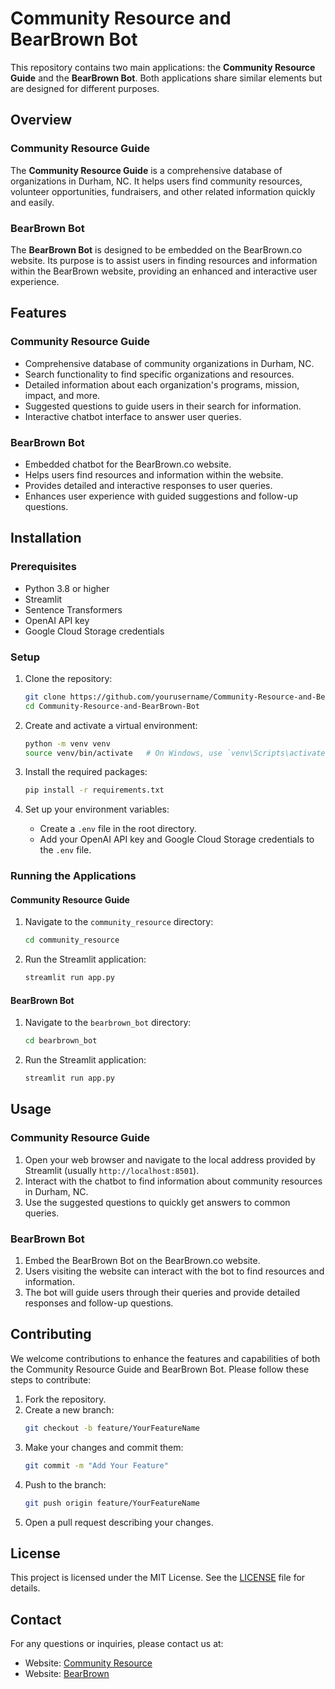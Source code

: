 # Community Resource and BearBrown Bot

This repository contains two main applications: the **Community Resource Guide** and the **BearBrown Bot**. Both applications share similar elements but are designed for different purposes.

## Overview

### Community Resource Guide
The **Community Resource Guide** is a comprehensive database of organizations in Durham, NC. It helps users find community resources, volunteer opportunities, fundraisers, and other related information quickly and easily.

### BearBrown Bot
The **BearBrown Bot** is designed to be embedded on the BearBrown.co website. Its purpose is to assist users in finding resources and information within the BearBrown website, providing an enhanced and interactive user experience.

## Features

### Community Resource Guide
- Comprehensive database of community organizations in Durham, NC.
- Search functionality to find specific organizations and resources.
- Detailed information about each organization's programs, mission, impact, and more.
- Suggested questions to guide users in their search for information.
- Interactive chatbot interface to answer user queries.

### BearBrown Bot
- Embedded chatbot for the BearBrown.co website.
- Helps users find resources and information within the website.
- Provides detailed and interactive responses to user queries.
- Enhances user experience with guided suggestions and follow-up questions.

## Installation

### Prerequisites
- Python 3.8 or higher
- Streamlit
- Sentence Transformers
- OpenAI API key
- Google Cloud Storage credentials

### Setup

1. Clone the repository:
   ```sh
   git clone https://github.com/yourusername/Community-Resource-and-BearBrown-Bot.git
   cd Community-Resource-and-BearBrown-Bot
   ```

2. Create and activate a virtual environment:
   ```sh
   python -m venv venv
   source venv/bin/activate   # On Windows, use `venv\Scripts\activate`
   ```

3. Install the required packages:
   ```sh
   pip install -r requirements.txt
   ```

4. Set up your environment variables:
   - Create a `.env` file in the root directory.
   - Add your OpenAI API key and Google Cloud Storage credentials to the `.env` file.

### Running the Applications

#### Community Resource Guide
1. Navigate to the `community_resource` directory:
   ```sh
   cd community_resource
   ```

2. Run the Streamlit application:
   ```sh
   streamlit run app.py
   ```

#### BearBrown Bot
1. Navigate to the `bearbrown_bot` directory:
   ```sh
   cd bearbrown_bot
   ```

2. Run the Streamlit application:
   ```sh
   streamlit run app.py
   ```

## Usage

### Community Resource Guide
1. Open your web browser and navigate to the local address provided by Streamlit (usually `http://localhost:8501`).
2. Interact with the chatbot to find information about community resources in Durham, NC.
3. Use the suggested questions to quickly get answers to common queries.

### BearBrown Bot
1. Embed the BearBrown Bot on the BearBrown.co website.
2. Users visiting the website can interact with the bot to find resources and information.
3. The bot will guide users through their queries and provide detailed responses and follow-up questions.

## Contributing

We welcome contributions to enhance the features and capabilities of both the Community Resource Guide and BearBrown Bot. Please follow these steps to contribute:

1. Fork the repository.
2. Create a new branch:
   ```sh
   git checkout -b feature/YourFeatureName
   ```
3. Make your changes and commit them:
   ```sh
   git commit -m "Add Your Feature"
   ```
4. Push to the branch:
   ```sh
   git push origin feature/YourFeatureName
   ```
5. Open a pull request describing your changes.

## License

This project is licensed under the MIT License. See the [LICENSE](LICENSE) file for details.

## Contact

For any questions or inquiries, please contact us at:
- Website: [Community Resource](https://community-resource-guide-wvjkyatv3qce7ebgtvm2rf.streamlit.app/)
- Website: [BearBrown](https://bearbrown.co)
